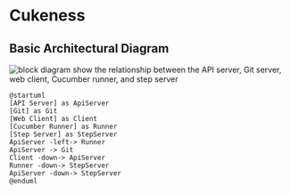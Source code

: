 # Cukeness

## Basic Architectural Diagram

<img alt='block diagram show the relationship between the API server, Git server, web client, Cucumber runner, and step server' src='https://g.gravizo.com/svg?%5BAPI%20Server%5D%20as%20ApiServer%3B%0A%5BGit%5D%20as%20Git%3B%0A%5BWeb%20Client%5D%20as%20Client%3B%0A%5BCucumber%20Runner%5D%20as%20Runner%3B%0A%5BStep%20Server%5D%20as%20StepServer%3B%0AApiServer%20-left-%3E%20Runner%3B%0AApiServer%20-%3E%20Git%3B%0AClient%20-down-%3E%20ApiServer%3B%0ARunner%20-down-%3E%20StepServer%3B%0AApiServer%20-down-%3E%20StepServer%3B%0A%40enduml%3B'>

```plantuml
@startuml
[API Server] as ApiServer
[Git] as Git
[Web Client] as Client
[Cucumber Runner] as Runner
[Step Server] as StepServer
ApiServer -left-> Runner
ApiServer -> Git
Client -down-> ApiServer
Runner -down-> StepServer
ApiServer -down-> StepServer
@enduml
```
